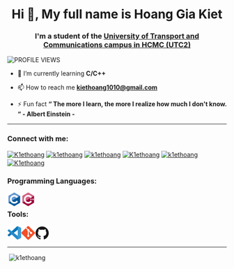 <h1 align="center">Hi 👋, My full name is Hoang Gia Kiet</h1>
<h3 align="center">I'm a student of the <a href="https://vi.wikipedia.org/wiki/Tr%C6%B0%E1%BB%9Dng_%C4%90%E1%BA%A1i_h%E1%BB%8Dc_Giao_th%C3%B4ng_V%E1%BA%ADn_t%E1%BA%A3i_c%C6%A1_s%E1%BB%9F_2" title="University of Transport and Communications campus in HCMC">University of Transport and Communications campus in HCMC (UTC2)</a></h3>

![PROFILE VIEWS](https://komarev.com/ghpvc/?username=K1ethoang&color=brightgreen)

- 🌱 I’m currently learning **C/C++**

- 📫 How to reach me **kiethoang1010@gmail.com**

- ⚡ Fun fact **“ The more I learn, the more I realize how much I don't know. “ - Albert Einstein -**

---

### Connect with me:
<p align="left">
<a href="https://fb.com/K1ethoang" target="blank"><img align="center" src="https://raw.githubusercontent.com/rahuldkjain/github-profile-readme-generator/master/src/images/icons/Social/facebook.svg" alt="K1ethoang" height="30" width="40" /></a> 
<a href="https://instagram.com/k1ethoang" target="blank"><img align="center" src="https://raw.githubusercontent.com/rahuldkjain/github-profile-readme-generator/master/src/images/icons/Social/instagram.svg" alt="k1ethoang" height="30" width="40" /></a>
 <a href="https://linkedin.com/in/k1ethoang" target="blank"><img align="center" src="https://raw.githubusercontent.com/rahuldkjain/github-profile-readme-generator/master/src/images/icons/Social/linked-in-alt.svg" alt="k1ethoang" height="30" width="40" /></a>
<a href="https://www.youtube.com/channel/UCK5Ey9NoSyo7PYBmM3OvjtQ" target="blank"><img align="center" src="https://raw.githubusercontent.com/rahuldkjain/github-profile-readme-generator/master/src/images/icons/Social/youtube.svg" alt="K1ethoang" height="30" width="40" /></a>
<a href="https://twitter.com/k1ethoang" target="blank"><img align="center" src="https://raw.githubusercontent.com/rahuldkjain/github-profile-readme-generator/master/src/images/icons/Social/twitter.svg" alt="k1ethoang" height="30" width="40" /></a>
 <a href="https://codeforces.com/profile/K1ethoang" target="blank"><img align="center" src="https://cdn.jsdelivr.net/npm/simple-icons@3.0.1/icons/codeforces.svg" alt="K1ethoang" height="30" width="40" /></a>
</p>

### Programming Languages:
<img align='left' height="32" width="32" src="https://raw.githubusercontent.com/devicons/devicon/master/icons/c/c-original.svg" />
<img align='left' height="32" width="32" src="https://raw.githubusercontent.com/devicons/devicon/master/icons/cplusplus/cplusplus-original.svg" />
<br>

### Tools:
<img align='left' height="32" width="32" src="https://raw.githubusercontent.com/devicons/devicon/master/icons/vscode/vscode-original.svg" />
<img align='left' height="32" width="32" src="https://raw.githubusercontent.com/devicons/devicon/master/icons/git/git-original.svg" />
<img align='left' height="32" width="32" src="https://raw.githubusercontent.com/devicons/devicon/master/icons/github/github-original.svg" />
<br>
<br>

---
<p>&nbsp;<img align="center" src="https://github-readme-stats.vercel.app/api?username=k1ethoang&show_icons=true&theme=dracula&locale=en" alt="k1ethoang" /></p>

